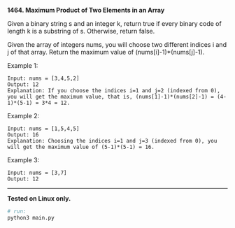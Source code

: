 **1464. Maximum Product of Two Elements in an Array**

Given a binary string s and an integer k, return true if every binary code of length k is a substring of s. Otherwise, return false.

Given the array of integers nums, you will choose two different indices i and j of that array. Return the maximum value of (nums[i]-1)*(nums[j]-1).

 
Example 1:
```
Input: nums = [3,4,5,2]
Output: 12 
Explanation: If you choose the indices i=1 and j=2 (indexed from 0), you will get the maximum value, that is, (nums[1]-1)*(nums[2]-1) = (4-1)*(5-1) = 3*4 = 12. 
```

Example 2:
```
Input: nums = [1,5,4,5]
Output: 16
Explanation: Choosing the indices i=1 and j=3 (indexed from 0), you will get the maximum value of (5-1)*(5-1) = 16.
```

Example 3:
```
Input: nums = [3,7]
Output: 12
```

---

**Tested on Linux only.**

```bash
# run:
python3 main.py

